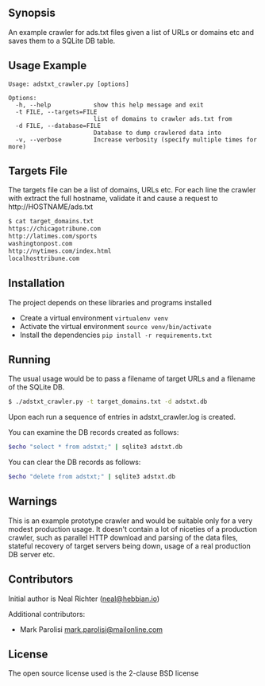 ## Synopsis

An example crawler for ads.txt files given a list of URLs or domains etc and saves them to a SQLite DB table.

## Usage Example

```
Usage: adstxt_crawler.py [options]

Options:
  -h, --help            show this help message and exit
  -t FILE, --targets=FILE
                        list of domains to crawler ads.txt from
  -d FILE, --database=FILE
                        Database to dump crawlered data into
  -v, --verbose         Increase verbosity (specify multiple times for more)
```

## Targets File 

The targets file can be a list of domains, URLs etc.  For each line the crawler with extract the full hostname, validate it and cause a request to http://HOSTNAME/ads.txt

``` bash
$ cat target_domains.txt 
https://chicagotribune.com
http://latimes.com/sports
washingtonpost.com
http://nytimes.com/index.html
localhosttribune.com
```

## Installation

The project depends on these libraries and programs installed

* Create a virtual environment `virtualenv venv`
* Activate the virtual environment `source venv/bin/activate`
* Install the dependencies `pip install -r requirements.txt`

## Running

The usual usage would be to pass a filename of target URLs and a filename of the SQLite DB.

``` bash
$ ./adstxt_crawler.py -t target_domains.txt -d adstxt.db
```

Upon each run a sequence of entries in adstxt_crawler.log is created.

You can examine the DB records created as follows:
``` bash
$echo "select * from adstxt;" | sqlite3 adstxt.db
```
You can clear the DB records as follows:
``` bash
$echo "delete from adstxt;" | sqlite3 adstxt.db
```

## Warnings 

This is an example prototype crawler and would be suitable only for a very modest production usage.  It doesn't contain a lot of niceties of a production crawler, such as parallel HTTP download and parsing of the data files, stateful recovery of target servers being down, usage of a real production DB server etc.

## Contributors

Initial author is Neal Richter (neal@hebbian.io)

Additional contributors:
* Mark Parolisi mark.parolisi@mailonline.com

## License

The open source license used is the 2-clause BSD license

